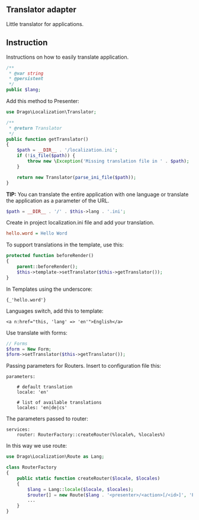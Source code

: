 ## Translator adapter
Little translator for applications.

## Instruction
Instructions on how to easily translate application.
```php
/**
 * @var string
 * @persistent
 */
public $lang;
```
Add this method to Presenter:
```php
use Drago\Localization\Translator;

/**
 * @return Translator
 */
public function getTranslator()
{
	$path = __DIR__ . '/localization.ini';
	if (!is_file($path)) {
		throw new \Exception('Missing translation file in ' . $path);
	}

	return new Translator(parse_ini_file($path));
}
```

**TIP:**
You can translate the entire application with one language or translate the application
as a parameter of the URL.

```php
$path = __DIR__ . '/' . $this->lang . '.ini';
```

Create in project localization.ini file and add your translation.
```ini
hello.word = Hello Word
```

To support translations in the template, use this:
```php
protected function beforeRender()
{
	parent::beforeRender();
	$this->template->setTranslator($this->getTranslator());
}
```

In Templates using the underscore:
```latte
{_'hello.word'}
```

Languages switch, add this to template:
```latte
<a n:href="this, 'lang' => 'en'">English</a>
```

Use translate with forms:
```php
// Forms
$form = New Form;
$form->setTranslator($this->getTranslator());
```

Passing parameters for Routers. Insert to configuration file this:
```neon
parameters:

	# default translation
	locale: 'en'

	# list of available translations
	locales: 'en|de|cs'

```
The parameters passed to router:

```neon
services:
	router: RouterFactory::createRouter(%locale%, %locales%)
```

In this way we use route:
```php
use Drago\Localization\Route as Lang;

class RouterFactory
{
	public static function createRouter($locale, $locales)
	{
		$lang = Lang::locale($locale, $locales);
		$router[] = new Route($lang . '<presenter>/<action>[/<id>]', 'Presenter:action');
		...
	}
}
```
